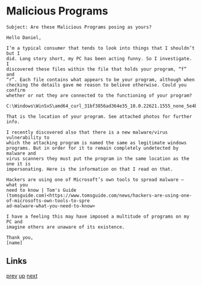 # Malicious Programs

    Subject: Are these Malicious Programs posing as yours?

    Hello Daniel,

    I’m a typical consumer that tends to look into things that I shouldn’t but I
    did. Long story short, my PC has been acting funny. So I investigate. I
    discovered these files within the file that holds your program, “f” and
    “r”. Each file contains what appears to be your program, although when
    checking the details gave me reason to believe otherwise. Could you confirm
    whether or not they are connected to the functioning of your program?

    C:\Windows\WinSxS\amd64_curl_31bf3856ad364e35_10.0.22621.1555_none_5e4b2bfa98c5c82b\

    That is the location of your program. See attached photos for further info.

    I recently discovered also that there is a new malware/virus vulnerability to
    which the attacking program is named the same as legitimate windows
    programs. But in order for it to remain completely undetected by malware and
    virus scanners they must put the program in the same location as the one it is
    impersonating. Here is the information on that I read on that.

    Hackers are using one of Microsoft’s own tools to spread malware – what you
    need to know | Tom's Guide
    (tomsguide.com)<https://www.tomsguide.com/news/hackers-are-using-one-of-microsofts-own-tools-to-spre
    ad-malware-what-you-need-to-know>

    I have a feeling this may have imposed a multitude of programs on my PC and
    imagine others are unaware of its existence.

    Thank you,
    [name]

## Links

[prev](2023-07-16.md) [up](../) [next](2023-09-06.md)
